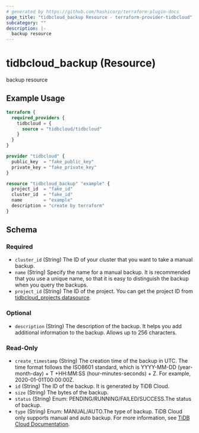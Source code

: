 ```yaml
---
# generated by https://github.com/hashicorp/terraform-plugin-docs
page_title: "tidbcloud_backup Resource - terraform-provider-tidbcloud"
subcategory: ""
description: |-
  backup resource
---
```


# tidbcloud_backup (Resource)

backup resource

## Example Usage

```terraform
terraform {
  required_providers {
    tidbcloud = {
      source = "tidbcloud/tidbcloud"
    }
  }
}

provider "tidbcloud" {
  public_key  = "fake_public_key"
  private_key = "fake_private_key"
}

resource "tidbcloud_backup" "example" {
  project_id  = "fake_id"
  cluster_id  = "fake_id"
  name        = "example"
  description = "create by terraform"
}
```

<!-- schema generated by tfplugindocs -->
## Schema

### Required

- `cluster_id` (String) The ID of your cluster that you want to take a manual backup.
- `name` (String) Specify the name for a manual backup. It is recommended that you use a unique name, so that it is easy to distinguish the backup when you query the backups.
- `project_id` (String) The ID of the project. You can get the project ID from [tidbcloud_projects datasource](../data-sources/projects.md).

### Optional

- `description` (String) The description of the backup. It helps you add additional information to the backup. Allows up to 256 characters.

### Read-Only

- `create_timestamp` (String) The creation time of the backup in UTC. The time format follows the ISO8601 standard, which is YYYY-MM-DD (year-month-day) + T +HH:MM:SS (hour-minutes-seconds) + Z. For example, 2020-01-01T00:00:00Z.
- `id` (String) The ID of the backup. It is generated by TiDB Cloud.
- `size` (String) The bytes of the backup.
- `status` (String) Enum: PENDING/RUNNING/FAILED/SUCCESS.The status of backup.
- `type` (String) Enum: MANUAL/AUTO.The type of backup. TiDB Cloud only supports manual and auto backup. For more information, see [TiDB Cloud Documentation](https://docs.pingcap.com/tidbcloud/backup-and-restore#backup).
